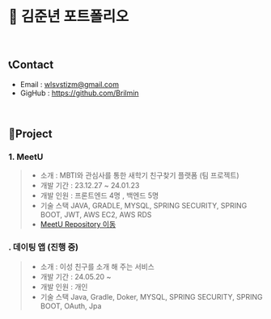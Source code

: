# 📕 김준년 포트폴리오

</br>

## 📞Contact
* Email : wlsvstizm@gmail.com
* GigHub : https://github.com/Brilmin

</br>

## 📑Project
### 1. MeetU
> - 소개 : MBTI와 관심사를 통한 새학기 친구찾기 플랫폼 (팀 프로젝트)
> - 개발 기간 : 23.12.27 ~ 24.01.23
> - 개발 인원 : 프론트엔드 4명 , 백엔드 5명
> - 기술 스택
> JAVA, GRADLE, MYSQL, SPRING SECURITY, SPRING BOOT, JWT, AWS EC2, AWS RDS
> - [MeetU Repository 이동](https://github.com/Brilmin/abc01-MeetU)

### .  데이팅 앱 (진행 중)
> - 소개 : 이성 친구를 소개 해 주는 서비스
> - 개발 기간 : 24.05.20 ~
> - 개발 인원 : 개인
> - 기술 스택
>   Java, Gradle, Doker, MYSQL, SPRING SECURITY, SPRING BOOT,  OAuth, Jpa
